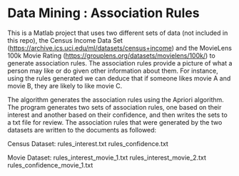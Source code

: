 # Data Mining : Association Rules

This is a Matlab project that uses two different sets of data (not included in this repo),
the Census Income Data Set (https://archive.ics.uci.edu/ml/datasets/census+income) and the
MovieLens 100k Movie Rating (https://grouplens.org/datasets/movielens/100k/) to generate
association rules. The association rules provide a picture of what a person may like or do
given other information about them. For instance, using the rules generated we can deduce
that if someone likes movie A and movie B, they are likely to like movie C.

The algorithm generates the association rules using the Apriori algorithm.
The program generates two sets of association rules, one based on their interest and
another based on their confidence, and then writes the sets to a txt file for review.
The association rules that were generated by the two datasets are written to the
documents as followed:

  Census Dataset:
    rules_interest.txt
    rules_confidence.txt



  Movie Dataset:
    rules_interest_movie_1.txt
    rules_interest_movie_2.txt
    rules_confidence_movie_1.txt
